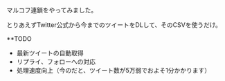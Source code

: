 マルコフ連鎖をやってみました。

とりあえずTwitter公式から今までのツイートをDLして、そのCSVを使うだけ。

**TODO
- 最新ツイートの自動取得
- リプライ、フォローへの対応
- 処理速度向上（今のだと、ツイート数が5万弱でおよそ1分かかります）

